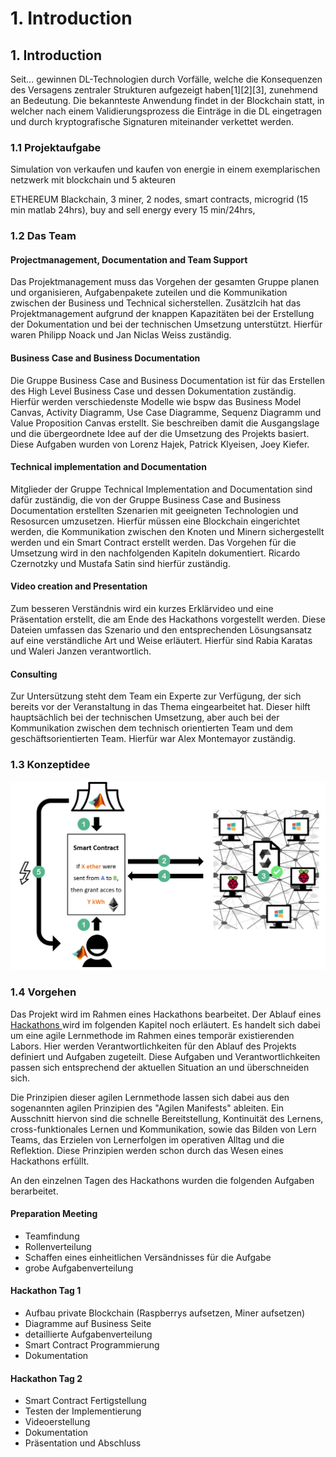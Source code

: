 # 1. Introduction

## 1. Introduction

Seit… gewinnen DL-Technologien durch Vorfälle, welche die Konsequenzen des Versagens zentraler Strukturen aufgezeigt haben\[1\]\[2\]\[3\], zunehmend an Bedeutung. Die bekannteste Anwendung findet in der Blockchain statt, in welcher nach einem Validierungsprozess die Einträge in die DL eingetragen und durch kryptografische Signaturen miteinander verkettet werden.

### 1.1 Projektaufgabe

Simulation von verkaufen und kaufen von energie in einem exemplarischen netzwerk mit blockchain und 5 akteuren

ETHEREUM Blackchain, 3 miner, 2 nodes, smart contracts, microgrid \(15 min matlab 24hrs\), buy and sell energy every 15 min/24hrs, 

### 1.2 Das Team

#### Projectmanagement, Documentation and Team Support

Das Projektmanagement muss das Vorgehen der gesamten Gruppe planen und organisieren, Aufgabenpakete zuteilen und die Kommunikation zwischen der Business und Technical sicherstellen. Zusätzlcih hat das Projektmanagement aufgrund der knappen Kapazitäten bei der Erstellung der Dokumentation und bei der technischen Umsetzung unterstützt. Hierfür waren Philipp Noack und Jan Niclas Weiss zuständig.

#### Business Case and Business Documentation

Die Gruppe Business Case and Business Documentation ist für das Erstellen des High Level Business Case und dessen Dokumentation zuständig. Hierfür werden verschiedenste Modelle wie bspw das Business Model Canvas, Activity Diagramm, Use Case Diagramme, Sequenz Diagramm und Value Proposition Canvas erstellt. Sie beschreiben damit die Ausgangslage und die übergeordnete Idee auf der die Umsetzung des Projekts basiert. Diese Aufgaben wurden von Lorenz Hajek, Patrick Klyeisen, Joey Kiefer.

#### Technical implementation and Documentation

Mitglieder der Gruppe Technical Implementation and Documentation sind dafür zuständig, die von  der Gruppe Business Case and Business Documentation erstellten Szenarien mit geeigneten Technologien und Resosurcen umzusetzen. Hierfür müssen eine Blockchain eingerichtet werden, die Kommunikation zwischen den Knoten und Minern sichergestellt werden und ein Smart Contract erstellt werden. Das Vorgehen für die Umsetzung wird in den nachfolgenden Kapiteln dokumentiert. Ricardo Czernotzky und Mustafa Satin sind hierfür zuständig.

#### Video creation and Presentation

Zum besseren Verständnis wird ein kurzes Erklärvideo und eine Präsentation erstellt, die am Ende des Hackathons vorgestellt werden. Diese Dateien umfassen das Szenario und den entsprechenden Lösungsansatz auf eine verständliche Art und Weise erläutert. Hierfür sind Rabia Karatas und Waleri Janzen verantwortlich.

#### Consulting

Zur Untersützung steht dem Team ein Experte zur Verfügung, der sich bereits vor der Veranstaltung in das Thema eingearbeitet hat. Dieser hilft hauptsächlich bei der technischen Umsetzung, aber auch bei der Kommunikation zwischen dem technisch orientierten Team und dem geschäftsorientierten Team. Hierfür war Alex Montemayor zuständig.

### 1.3 Konzeptidee



![](.gitbook/assets/screenshot-24.png)

### 1.4 Vorgehen

Das Projekt wird im Rahmen eines Hackathons bearbeitet. Der Ablauf eines [Hackathons ](https://dee-scm-blockchain-project.gitbook.io/dee-scm/~/edit/drafts/-LGihJb7-sXzR68MafNF/seite-2#2-1-hackathon)wird im folgenden Kapitel noch erläutert. Es handelt sich dabei um eine agile Lernmethode im Rahmen eines temporär existierenden Labors. Hier werden Verantwortlichkeiten für den Ablauf des Projekts definiert und Aufgaben zugeteilt. Diese Aufgaben und Verantwortlichkeiten passen sich entsprechend der aktuellen Situation an und überschneiden sich.

Die Prinzipien dieser agilen Lernmethode lassen sich dabei aus den sogenannten agilen Prinzipien des "Agilen Manifests" ableiten. Ein Ausschnitt hiervon sind die schnelle Bereitstellung, Kontinuität des Lernens, cross-funktionales Lernen und Kommunikation, sowie das Bilden von Lern Teams, das Erzielen von Lernerfolgen im operativen Alltag und die Reflektion. Diese Prinzipien werden schon durch das Wesen eines Hackathons erfüllt.

An den einzelnen Tagen des Hackathons wurden die folgenden Aufgaben berarbeitet.

#### Preparation Meeting

* Teamfindung
* Rollenverteilung
* Schaffen eines einheitlichen Versändnisses für die Aufgabe
* grobe Aufgabenverteilung

#### Hackathon Tag 1

* Aufbau private Blockchain \(Raspberrys aufsetzen, Miner aufsetzen\)
* Diagramme auf Business Seite
* detaillierte Aufgabenverteilung
* Smart Contract Programmierung
* Dokumentation

#### Hackathon Tag 2

* Smart Contract Fertigstellung
* Testen der Implementierung
* Videoerstellung
* Dokumentation
* Präsentation und Abschluss

